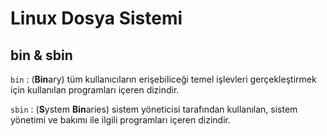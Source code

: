 # Linux Dosya Sistemi



## bin & sbin
`bin` : (**Bin**ary) tüm kullanıcıların erişebiliceği temel işlevleri gerçekleştirmek için kullanılan programları içeren dizindir.

`sbin` : (**S**ystem **Bin**aries) sistem yöneticisi tarafından kullanılan, sistem yönetimi ve bakımı ile ilgili programları içeren dizindir.

